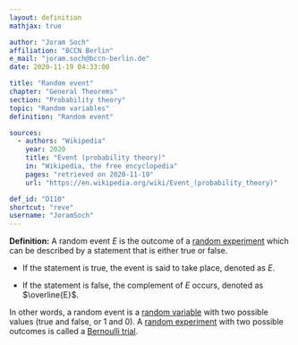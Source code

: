 ```yaml
---
layout: definition
mathjax: true

author: "Joram Soch"
affiliation: "BCCN Berlin"
e_mail: "joram.soch@bccn-berlin.de"
date: 2020-11-19 04:33:00

title: "Random event"
chapter: "General Theorems"
section: "Probability theory"
topic: "Random variables"
definition: "Random event"

sources:
  - authors: "Wikipedia"
    year: 2020
    title: "Event (probability theory)"
    in: "Wikipedia, the free encyclopedia"
    pages: "retrieved on 2020-11-19"
    url: "https://en.wikipedia.org/wiki/Event_(probability_theory)"

def_id: "D110"
shortcut: "reve"
username: "JoramSoch"
---
```



**Definition:** A random event $E$ is the outcome of a [random experiment](/D/rexp) which can be described by a statement that is either true or false.

* If the statement is true, the event is said to take place, denoted as $E$.

* If the statement is false, the complement of $E$ occurs, denoted as $\overline{E}$.

In other words, a random event is a [random variable](/D/rvar) with two possible values (true and false, or 1 and 0). A [random experiment](/D/rexp) with two possible outcomes is called a [Bernoulli trial](/D/bern).